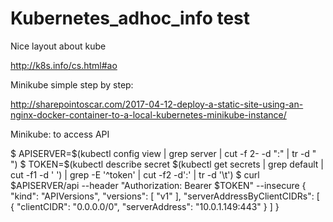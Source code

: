 # Kubernetes_adhoc_info test

Nice layout about kube

http://k8s.info/cs.html#ao

Minikube simple step by step:

http://sharepointoscar.com/2017-04-12-deploy-a-static-site-using-an-nginx-docker-container-to-a-local-kubernetes-minikube-instance/

Minikube: to access API 

$ APISERVER=$(kubectl config view | grep server | cut -f 2- -d ":" | tr -d " ")
$ TOKEN=$(kubectl describe secret $(kubectl get secrets | grep default | cut -f1 -d ' ') | grep -E '^token' | cut -f2 -d':' | tr -d '\t')
$ curl $APISERVER/api --header "Authorization: Bearer $TOKEN" --insecure
{
  "kind": "APIVersions",
  "versions": [
    "v1"
  ],
  "serverAddressByClientCIDRs": [
    {
      "clientCIDR": "0.0.0.0/0",
      "serverAddress": "10.0.1.149:443"
    }
  ]
}
